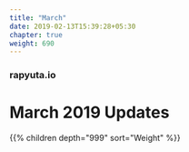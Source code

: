 ```yaml
---
title: "March"
date: 2019-02-13T15:39:28+05:30
chapter: true
weight: 690
---
```

### rapyuta.io

# March 2019 Updates

{{% children depth="999" sort="Weight" %}}
